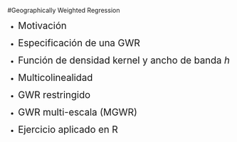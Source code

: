 #Geographically Weighted Regression
- <span style="font-size:150%">Motivación</span> <br>

- <span style="font-size:150%">Especificación de una GWR</span> <br>

- <span style="font-size:150%">Función de densidad kernel y ancho de banda $h$</span> <br>

- <span style="font-size:150%">Multicolinealidad</span> <br>

- <span style="font-size:150%">GWR restringido</span> <br>

- <span style="font-size:150%">GWR multi-escala (MGWR)</span><br>

- <span style="font-size:150%">Ejercicio aplicado en R</span>
